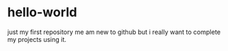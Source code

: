 # hello-world
just my first repository
me am new to github but i really want to complete my projects using it.
